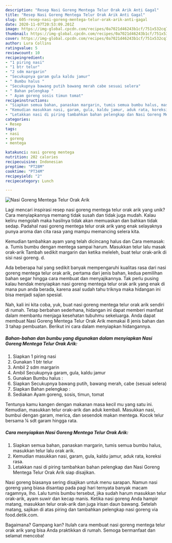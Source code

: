 ```yaml
---
description: "Resep Nasi Goreng Mentega Telur Orak Arik Anti Gagal"
title: "Resep Nasi Goreng Mentega Telur Orak Arik Anti Gagal"
slug: 605-resep-nasi-goreng-mentega-telur-orak-arik-anti-gagal
date: 2020-11-07T20:53:09.201Z
image: https://img-global.cpcdn.com/recipes/0a7021d46243b1cf/751x532cq70/nasi-goreng-mentega-telur-orak-arik-foto-resep-utama.jpg
thumbnail: https://img-global.cpcdn.com/recipes/0a7021d46243b1cf/751x532cq70/nasi-goreng-mentega-telur-orak-arik-foto-resep-utama.jpg
cover: https://img-global.cpcdn.com/recipes/0a7021d46243b1cf/751x532cq70/nasi-goreng-mentega-telur-orak-arik-foto-resep-utama.jpg
author: Lura Collins
ratingvalue: 5
reviewcount: 10
recipeingredient:
- "1 piring nasi"
- "1 btr telur"
- "2 sdm margarin"
- "Secukupnya garam gula kaldu jamur"
- " Bumbu halus "
- "Secukupnya bawang putih bawang merah cabe sesuai selera"
- " Bahan pelengkap "
- " Ayam goreng sosis timun tomat"
recipeinstructions:
- "Siapkan semua bahan, panaskan margarin, tumis semua bumbu halus, masukkan telur lalu orak arik."
- "Kemudian masukkan nasi, garam, gula, kaldu jamur, aduk rata, koreksi rasa."
- "Letakkan nasi di piring tambahkan bahan pelengkap dan Nasi Goreng Mentega Telur Orak Arik siap disajikan."
categories:
- Resep
tags:
- nasi
- goreng
- mentega

katakunci: nasi goreng mentega 
nutrition: 202 calories
recipecuisine: Indonesian
preptime: "PT28M"
cooktime: "PT34M"
recipeyield: "2"
recipecategory: Lunch

---
```



![Nasi Goreng Mentega Telur Orak Arik](https://img-global.cpcdn.com/recipes/0a7021d46243b1cf/751x532cq70/nasi-goreng-mentega-telur-orak-arik-foto-resep-utama.jpg)

Lagi mencari inspirasi resep nasi goreng mentega telur orak arik yang unik? Cara menyiapkannya memang tidak susah dan tidak juga mudah. Kalau keliru mengolah maka hasilnya tidak akan memuaskan dan bahkan tidak sedap. Padahal nasi goreng mentega telur orak arik yang enak selayaknya punya aroma dan cita rasa yang mampu memancing selera kita.

Kemudian tambahkan ayam yang telah dicincang halus dan Cara memasak: a. Tumis bumbu dengan mentega sampai harum. Masukkan telur lalu masak orak-arik Tambah sedikit margarin dan ketika meleleh, buat telur orak-arik di sisi nasi goreng. d.

Ada beberapa hal yang sedikit banyak mempengaruhi kualitas rasa dari nasi goreng mentega telur orak arik, pertama dari jenis bahan, kedua pemilihan bahan segar hingga cara membuat dan menyajikannya. Tak perlu pusing kalau hendak menyiapkan nasi goreng mentega telur orak arik yang enak di mana pun anda berada, karena asal sudah tahu triknya maka hidangan ini bisa menjadi sajian spesial.


Nah, kali ini kita coba, yuk, buat nasi goreng mentega telur orak arik sendiri di rumah. Tetap berbahan sederhana, hidangan ini dapat memberi manfaat dalam membantu menjaga kesehatan tubuhmu sekeluarga. Anda dapat membuat Nasi Goreng Mentega Telur Orak Arik memakai 8 jenis bahan dan 3 tahap pembuatan. Berikut ini cara dalam menyiapkan hidangannya.

<!--inarticleads1-->

##### Bahan-bahan dan bumbu yang digunakan dalam menyiapkan Nasi Goreng Mentega Telur Orak Arik:

1. Siapkan 1 piring nasi
1. Gunakan 1 btr telur
1. Ambil 2 sdm margarin
1. Ambil Secukupnya garam, gula, kaldu jamur
1. Gunakan  Bumbu halus :
1. Siapkan Secukupnya bawang putih, bawang merah, cabe (sesuai selera)
1. Siapkan  Bahan pelengkap :
1. Sediakan  Ayam goreng, sosis, timun, tomat


Tentunya kamu kangen dengan makanan masa kecil mu yang satu ini. Kemudian, masukkan telur orak-arik dan aduk kembali. Masukkan nasi, bumbui dengan garam, merica, dan sesendok makan mentega. Kocok telur bersama ¼ sdt garam hingga rata. 

<!--inarticleads2-->

##### Cara menyiapkan Nasi Goreng Mentega Telur Orak Arik:

1. Siapkan semua bahan, panaskan margarin, tumis semua bumbu halus, masukkan telur lalu orak arik.
1. Kemudian masukkan nasi, garam, gula, kaldu jamur, aduk rata, koreksi rasa.
1. Letakkan nasi di piring tambahkan bahan pelengkap dan Nasi Goreng Mentega Telur Orak Arik siap disajikan.


Nasi goreng biasanya sering disajikan untuk menu sarapan. Namun nasi goreng yang biasa disantap pada pagi hari ternyata banyak macam ragamnya, lho. Lalu tumis bumbu tersebut, jika sudah harum masukkan telur orak-arik, ayam suwir dan kecap manis. Ketika nasi goreng Anda hampir matang, masukkan telur orak-arik dan juga irisan daun bawang. Setelah matang, sajikan di atas piring dan tambahkan pelengkap nasi goreng via food.detik.com. 

Bagaimana? Gampang kan? Itulah cara membuat nasi goreng mentega telur orak arik yang bisa Anda praktikkan di rumah. Semoga bermanfaat dan selamat mencoba!
